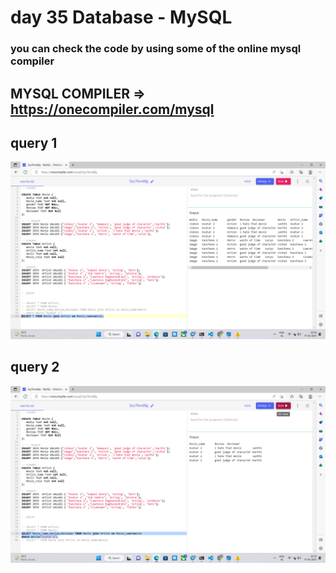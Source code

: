 # day 35 Database - MySQL

### you can check the code by using some of the online mysql compiler

## MYSQL COMPILER => <a href="https://onecompiler.com/mysql" target="_blank">https://onecompiler.com/mysql</a>

## query 1
<img src="./image/img-1.png" alt="ans-1">


## query 2
<img src="./image/img-2.png" alt="ans-2">

